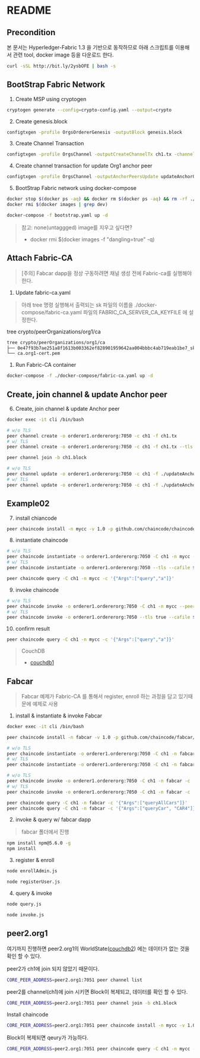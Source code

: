 # README

## Precondition

본 문서는 Hyperledger-Fabric 1.3 을 기반으로 동작하므로 아래 스크립트를 이용해서 관련 tool, docker image 등을 다운로드 한다.

```bash
curl -sSL http://bit.ly/2ysbOFE | bash -s
```

## BootStrap Fabric Network

1. Create MSP using cryptogen

```bash
cryptogen generate --config=crypto-config.yaml --output=crypto
```

2. Create genesis.block

```bash
configtxgen -profile OrgsOrdererGenesis -outputBlock genesis.block
```

3. Create Channel Transaction

```bash
configtxgen -profile OrgsChannel -outputCreateChannelTx ch1.tx -channelID ch1
```

4. Create channel transaction for update Org1 anchor peer

```bash
configtxgen -profile OrgsChannel -outputAnchorPeersUpdate updateAnchorOrg1.tx -channelID ch1 -asOrg Org1
```

5. BootStrap Fabric network using docker-compose

```bash
docker stop $(docker ps -aq) && docker rm $(docker ps -aq) && rm -rf ./production
docker rmi $(docker images | grep dev)

docker-compose -f bootstrap.yaml up -d
```

> 참고: none(untaggged) image를 지우고 싶다면?
>
> * docker rmi $(docker images -f "dangling=true" -q)


## Attach Fabric-CA

> [주의] Fabcar dapp을 정상 구동하려면 채널 생성 전에 Fabric-ca를 실행해야 한다.

1. Update fabric-ca.yaml

> 아래 tree 명령 실행해서 출력되는 sk 파일의 이름을 ./docker-compose/fabric-ca.yaml 파일의 FABRIC_CA_SERVER_CA_KEYFILE 에 설정한다.

tree crypto/peerOrganizations/org1/ca

```bash
tree crypto/peerOrganizations/org1/ca
├── 0e47f93b7ae251a8f1613b003362ef828901959642aa004bbbc4ab719eab1be7_sk
└── ca.org1-cert.pem
```

1. Run Fabric-CA container

```bash
docker-compose -f ./docker-compose/fabric-ca.yaml up -d
```

## Create, join channel & update Anchor peer

6. Create, join channel & update Anchor peer

```bash
docker exec -it cli /bin/bash
```

```bash
# w/o TLS
peer channel create -o orderer1.ordererorg:7050 -c ch1 -f ch1.tx
# w/ TLS
peer channel create -o orderer1.ordererorg:7050 -c ch1 -f ch1.tx --tls --cafile $ORDERER_ORG_TLSCACERTS
```

```bash
peer channel join -b ch1.block
```

```bash
# w/o TLS
peer channel update -o orderer1.ordererorg:7050 -c ch1 -f ./updateAnchorOrg1.tx
# w/ TLS
peer channel update -o orderer1.ordererorg:7050 -c ch1 -f ./updateAnchorOrg1.tx --tls --cafile $ORDERER_ORG_TLSCACERTS
```

## Example02

7. install chiancode

```bash
peer chaincode install -n mycc -v 1.0 -p github.com/chaincode/chaincode_example02/go/
```

8. instantiate chaincode

```bash
# w/o TLS
peer chaincode instantiate -o orderer1.ordererorg:7050 -C ch1 -n mycc -v 1.0 -c '{"Args":["init","a", "100", "b","200"]}' -P "OR ('Org1MSP.member')"
# w/ TLS
peer chaincode instantiate -o orderer1.ordererorg:7050 --tls --cafile $ORDERER_ORG_TLSCACERTS -C ch1 -n mycc -v 1.0 -c '{"Args":["init","a", "100", "b","200"]}' -P "OR ('Org1MSP.member')"
```

```bash
peer chaincode query -C ch1 -n mycc -c '{"Args":["query","a"]}'
```

9. invoke chaincode

```bash
# w/o TLS
peer chaincode invoke -o orderer1.ordererorg:7050 -C ch1 -n mycc --peerAddresses peer1.org1:7051 --tlsRootCertFiles /opt/gopath/src/github.com/hyperledger/fabric/peer/crypto/peerOrganizations/org1/peers/peer1.org1/tls/ca.crt -c '{"Args":["invoke","a","b","10"]}'
# w/ TLS
peer chaincode invoke -o orderer1.ordererorg:7050 --tls true --cafile $ORDERER_ORG_TLSCACERTS -C ch1 -n mycc --peerAddresses peer1.org1:7051 --tlsRootCertFiles /opt/gopath/src/github.com/hyperledger/fabric/peer/crypto/peerOrganizations/org1/peers/peer1.org1/tls/ca.crt -c '{"Args":["invoke","a","b","10"]}'
```

10. confirm result

```bash
peer chaincode query -C ch1 -n mycc -c '{"Args":["query","a"]}'
```

> CouchDB
>
> * [couchdb1](http://localhost:5984/_utils/)

## Fabcar

> Fabcar 예제가 Fabric-CA 를 통해서 register, enroll 하는 과정을 담고 있기때문에 예제로 사용

1. install & instantiate & invoke Fabcar

```bash
docker exec -it cli /bin/bash
```

```bash
peer chaincode install -n fabcar -v 1.0 -p github.com/chaincode/fabcar/go/
```

```bash
# w/o TLS
peer chaincode instantiate -o orderer1.ordererorg:7050 -C ch1 -n fabcar -v 1.0 -c '{"Args":[""]}' -P "OR ('Org1MSP.member')"
# w/ TLS
peer chaincode instantiate -o orderer1.ordererorg:7050 -C ch1 -n fabcar -v 1.0 -c '{"Args":[""]}' -P "OR ('Org1MSP.member')" --tls --cafile $ORDERER_ORG_TLSCACERTS
```

```bash
# w/o TLS
peer chaincode invoke -o orderer1.ordererorg:7050 -C ch1 -n fabcar -c '{"function":"initLedger","Args":[""]}'
# w/ TLS
peer chaincode invoke -o orderer1.ordererorg:7050 -C ch1 -n fabcar -c '{"function":"initLedger","Args":[""]}' --tls --cafile $ORDERER_ORG_TLSCACERTS
```

```bash
peer chaincode query -C ch1 -n fabcar -c '{"Args":["queryAllCars"]}'
peer chaincode query -C ch1 -n fabcar -c '{"Args":["queryCar", "CAR4"]}'
```

2. invoke & query w/ fabcar dapp

> fabcar 폴더에서 진행

```bash
npm install npm@5.6.0 -g
npm install
```

3. register & enroll

```bash
node enrollAdmin.js
```

```bash
node registerUser.js
```

4. query & invoke

```bash
node query.js
```

```bash
node invoke.js
```

## peer2.org1

여기까지 진행하면 peer2.org1의 WorldState([couchdb2](http://localhost:6984/_utils/)) 에는 데이터가 없는 것을 확인 할 수 있다.

peer2가 ch1에 join 되지 않았기 때문이다.

```bash
CORE_PEER_ADDRESS=peer2.org1:7051 peer channel list
```

peer2를 channel(ch1)에 join 시키면 Block이 복제되고, 데이터를 확인 할 수 있다.

```bash
CORE_PEER_ADDRESS=peer2.org1:7051 peer channel join -b ch1.block
```

Install chaincode

```bash
CORE_PEER_ADDRESS=peer2.org1:7051 peer chaincode install -n mycc -v 1.0 -p github.com/chaincode/chaincode_example02/go/
```

Block이 복제되면 qeury가 가능하다.
```bash
CORE_PEER_ADDRESS=peer2.org1:7051 peer chaincode query -C ch1 -n mycc -c '{"Args":["query","a"]}'
```
